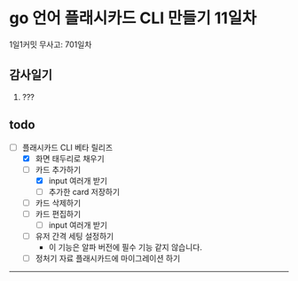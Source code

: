 # go 언어 플래시카드 CLI 만들기 11일차

1일1커밋 무사고: 701일차

## 감사일기

1. ???

## todo

- [ ] 플래시카드 CLI 베타 릴리즈
  - [x] 화면 태두리로 채우기
  - [ ] 카드 추가하기
    - [x] input 여러개 받기
    - [ ] 추가한 card 저장하기
  - [ ] 카드 삭제하기
  - [ ] 카드 편집하기
    - [ ] input 여러개 받기
  - [ ] 유저 간격 세팅 설정하기
    - 이 기능은 알파 버전에 필수 기능 같지 않습니다.
  - [ ] 정처기 자료 플래시카드에 마이그레이션 하기

---



